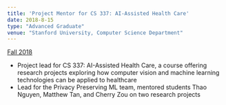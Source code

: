```yaml
---
title: 'Project Mentor for CS 337: AI-Assisted Health Care'
date: 2018-8-15
type: "Advanced Graduate"
venue: "Stanford University, Computer Science Department"
---
```


[Fall 2018](http://cs337.stanford.edu/)

* Project lead for CS 337: AI-Assisted Health Care, a course offering research projects exploring how computer vision and machine learning technologies can be applied to healthcare
* Lead for the Privacy Preserving ML team, mentored students Thao Nguyen, Matthew Tan, and Cherry Zou on two research projects